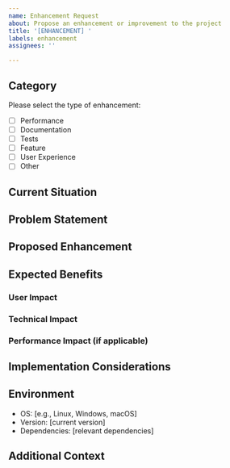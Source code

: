 ```yaml
---
name: Enhancement Request
about: Propose an enhancement or improvement to the project
title: '[ENHANCEMENT] '
labels: enhancement
assignees: ''

---
```


## Category
Please select the type of enhancement:
- [ ] Performance
- [ ] Documentation
- [ ] Tests
- [ ] Feature
- [ ] User Experience
- [ ] Other

## Current Situation
<!-- Describe the current state and why it needs improvement -->

## Problem Statement
<!-- What specific problems or limitations are you addressing? -->

## Proposed Enhancement
<!-- Describe your suggested improvements in detail -->

## Expected Benefits
<!-- What are the expected benefits of this enhancement? -->
### User Impact
<!-- How will this improve the user experience? -->

### Technical Impact
<!-- What technical improvements will this bring? -->

### Performance Impact (if applicable)
<!-- Any expected performance improvements? Include metrics if possible -->

## Implementation Considerations
<!-- Any specific technical considerations or potential challenges? -->

## Environment
- OS: [e.g., Linux, Windows, macOS]
- Version: [current version]
- Dependencies: [relevant dependencies]

## Additional Context
<!-- Add any other context, examples, or screenshots about the enhancement request here -->
